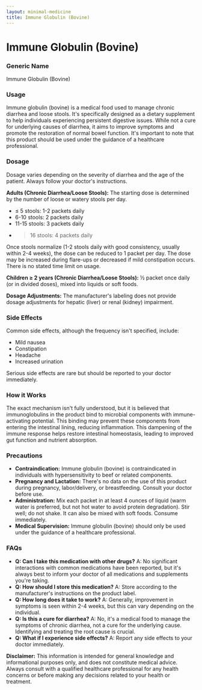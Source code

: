 ```yaml
---
layout: minimal-medicine
title: Immune Globulin (Bovine)
---
```


# Immune Globulin (Bovine)
### Generic Name
Immune Globulin (Bovine)

### Usage
Immune globulin (bovine) is a medical food used to manage chronic diarrhea and loose stools.  It's specifically designed as a dietary supplement to help individuals experiencing persistent digestive issues.  While not a cure for underlying causes of diarrhea, it aims to improve symptoms and promote the restoration of normal bowel function.  It's important to note that this product should be used under the guidance of a healthcare professional.

### Dosage
Dosage varies depending on the severity of diarrhea and the age of the patient.  Always follow your doctor's instructions.

**Adults (Chronic Diarrhea/Loose Stools):**  The starting dose is determined by the number of loose or watery stools per day.

* ≤ 5 stools: 1-2 packets daily
* 6-10 stools: 2 packets daily
* 11-15 stools: 3 packets daily
* >16 stools: 4 packets daily

Once stools normalize (1-2 stools daily with good consistency, usually within 2-4 weeks), the dose can be reduced to 1 packet per day.  The dose may be increased during flare-ups or decreased if mild constipation occurs. There is no stated time limit on usage.

**Children ≥ 2 years (Chronic Diarrhea/Loose Stools):** ½ packet once daily (or in divided doses), mixed into liquids or soft foods.

**Dosage Adjustments:** The manufacturer's labeling does not provide dosage adjustments for hepatic (liver) or renal (kidney) impairment.

### Side Effects
Common side effects, although the frequency isn't specified, include:

* Mild nausea
* Constipation
* Headache
* Increased urination

Serious side effects are rare but should be reported to your doctor immediately.

### How it Works
The exact mechanism isn't fully understood, but it is believed that immunoglobulins in the product bind to microbial components with immune-activating potential. This binding may prevent these components from entering the intestinal lining, reducing inflammation. This dampening of the immune response helps restore intestinal homeostasis, leading to improved gut function and nutrient absorption.

### Precautions
* **Contraindication:** Immune globulin (bovine) is contraindicated in individuals with hypersensitivity to beef or related components.
* **Pregnancy and Lactation:**  There's no data on the use of this product during pregnancy, labor/delivery, or breastfeeding.  Consult your doctor before use.
* **Administration:** Mix each packet in at least 4 ounces of liquid (warm water is preferred, but not hot water to avoid protein degradation). Stir well; do not shake.  It can also be mixed with soft foods. Consume immediately.
* **Medical Supervision:** Immune globulin (bovine) should only be used under the guidance of a healthcare professional.


### FAQs

* **Q: Can I take this medication with other drugs?** A:  No significant interactions with common medications have been reported, but it's always best to inform your doctor of all medications and supplements you're taking.
* **Q: How should I store this medication?** A: Store according to the manufacturer's instructions on the product label.
* **Q: How long does it take to work?** A:  Generally, improvement in symptoms is seen within 2-4 weeks, but this can vary depending on the individual.
* **Q: Is this a cure for diarrhea?** A: No, it's a medical food to manage the symptoms of chronic diarrhea, not a cure for the underlying cause.  Identifying and treating the root cause is crucial.
* **Q: What if I experience side effects?** A:  Report any side effects to your doctor immediately.



**Disclaimer:** This information is intended for general knowledge and informational purposes only, and does not constitute medical advice. Always consult with a qualified healthcare professional for any health concerns or before making any decisions related to your health or treatment.
